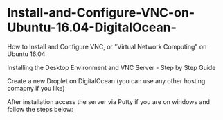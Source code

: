 # Install-and-Configure-VNC-on-Ubuntu-16.04-DigitalOcean-

How to Install and Configure VNC, or "Virtual Network Computing" on Ubuntu 16.04

Installing the Desktop Environment and VNC Server - Step by Step Guide

Create a new Droplet on DigitalOcean (you can use any other hosting comapny if you like)

After installation access the server via Putty if you are on windows and follow the steps below:
